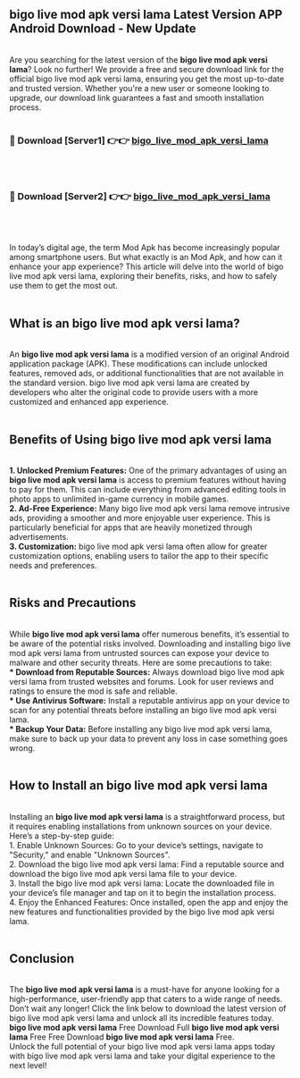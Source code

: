 ## bigo live mod apk versi lama Latest Version APP Android Download - New Update
<br>
Are you searching for the latest version of the <strong>bigo live mod apk versi lama</strong>? Look no further! We provide a free and secure download link for the official bigo live mod apk versi lama, ensuring you get the most up-to-date and trusted version. Whether you're a new user or someone looking to upgrade, our download link guarantees a fast and smooth installation process.
<br>
<br>
<h3>🔴 Download [Server1] 👉👉 <a href="https://modyolo.store/bigo+live+mod+apk+versi+lama">bigo_live_mod_apk_versi_lama</a></h3><br>
<br>
<h3>🔴 Download [Server2] 👉👉 <a href="https://modyolo.store/bigo+live+mod+apk+versi+lama">bigo_live_mod_apk_versi_lama</a></h3><br>
<br>
<br>
In today’s digital age, the term Mod Apk has become increasingly popular among smartphone users. But what exactly is an Mod Apk, and how can it enhance your app experience? This article will delve into the world of bigo live mod apk versi lama, exploring their benefits, risks, and how to safely use them to get the most out.
<br>
<br>
<h2>What is an bigo live mod apk versi lama?</h2>
<br>
An <strong>bigo live mod apk versi lama</strong> is a modified version of an original Android application package (APK). These modifications can include unlocked features, removed ads, or additional functionalities that are not available in the standard version. bigo live mod apk versi lama are created by developers who alter the original code to provide users with a more customized and enhanced app experience.
<br>
<br>
<h2>Benefits of Using bigo live mod apk versi lama</h2>
<br>
<strong> 1. Unlocked Premium Features:</strong> One of the primary advantages of using an <strong>bigo live mod apk versi lama</strong> is access to premium features without having to pay for them. This can include everything from advanced editing tools in photo apps to unlimited in-game currency in mobile games.
<br>
<strong> 2. Ad-Free Experience:</strong> Many bigo live mod apk versi lama remove intrusive ads, providing a smoother and more enjoyable user experience. This is particularly beneficial for apps that are heavily monetized through advertisements.
<br>
<strong> 3. Customization:</strong> bigo live mod apk versi lama often allow for greater customization options, enabling users to tailor the app to their specific needs and preferences.
<br>
<br>
<h2>Risks and Precautions</h2>
<br>
While <strong>bigo live mod apk versi lama</strong> offer numerous benefits, it’s essential to be aware of the potential risks involved. Downloading and installing bigo live mod apk versi lama from untrusted sources can expose your device to malware and other security threats. Here are some precautions to take:
<br>
<strong> * Download from Reputable Sources:</strong> Always download bigo live mod apk versi lama from trusted websites and forums. Look for user reviews and ratings to ensure the mod is safe and reliable.
<br>
<strong> * Use Antivirus Software:</strong> Install a reputable antivirus app on your device to scan for any potential threats before installing an bigo live mod apk versi lama.
<br>
<strong> * Backup Your Data:</strong> Before installing any bigo live mod apk versi lama, make sure to back up your data to prevent any loss in case something goes wrong.
<br>
<br>
<h2>How to Install an bigo live mod apk versi lama</h2>
<br>
Installing an <strong>bigo live mod apk versi lama</strong> is a straightforward process, but it requires enabling installations from unknown sources on your device. Here’s a step-by-step guide:
<br>
 1. Enable Unknown Sources: Go to your device’s settings, navigate to "Security," and enable "Unknown Sources".
<br>
 2. Download the bigo live mod apk versi lama: Find a reputable source and download the bigo live mod apk versi lama file to your device.
<br>
 3. Install the bigo live mod apk versi lama: Locate the downloaded file in your device’s file manager and tap on it to begin the installation process.
<br>
 4. Enjoy the Enhanced Features: Once installed, open the app and enjoy the new features and functionalities provided by the bigo live mod apk versi lama.
<br>
<br>
<h2><strong>Conclusion</strong></h2>
<br>
The <strong>bigo live mod apk versi lama</strong> is a must-have for anyone looking for a high-performance, user-friendly app that caters to a wide range of needs. Don’t wait any longer! Click the link below to download the latest version of bigo live mod apk versi lama and unlock all its incredible features today.
<br>
<strong>bigo live mod apk versi lama</strong> Free Download Full <strong>bigo live mod apk versi lama</strong> Free Free Download <strong>bigo live mod apk versi lama</strong> Free.
<br>
Unlock the full potential of your bigo live mod apk versi lama apps today with bigo live mod apk versi lama and take your digital experience to the next level!